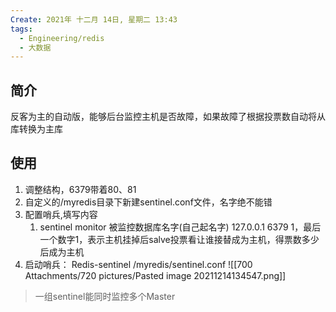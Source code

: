 ```yaml
---
Create: 2021年 十二月 14日, 星期二 13:43
tags: 
  - Engineering/redis
  - 大数据
---
```

## 简介
反客为主的自动版，能够后台监控主机是否故障，如果故障了根据投票数自动将从库转换为主库

## 使用

1. 调整结构，6379带着80、81
2. 自定义的/myredis目录下新建sentinel.conf文件，名字绝不能错
3. 配置哨兵,填写内容
	1.  sentinel monitor 被监控数据库名字(自己起名字) 127.0.0.1 6379 1，最后一个数字1，表示主机挂掉后salve投票看让谁接替成为主机，得票数多少后成为主机
4. 启动哨兵： Redis-sentinel /myredis/sentinel.conf   ![[700 Attachments/720 pictures/Pasted image 20211214134547.png]]



> 一组sentinel能同时监控多个Master



